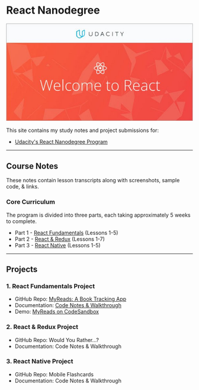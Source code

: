 <!-- markdownlint-disable MD022 MD024 MD032 -->
# React Nanodegree

[![udacity-react](assets/images/udacity-react-small.jpg)](assets/images/udacity-react.jpg)

This site contains my study notes and project submissions for:
- [Udacity's React Nanodegree Program](https://www.udacity.com/course/react-nanodegree--nd019)

---

## Course Notes
These notes contain lesson transcripts along with screenshots, sample code, & links.

### Core Curriculum
The program is divided into three parts, each taking approximately 5 weeks to complete.

- Part 1 - [React Fundamentals](course-notes/react-fundamentals.html) (Lessons 1-5)
- Part 2 - [React & Redux](course-notes/react-redux.md) (Lessons 1-7)
- Part 3 - [React Native](course-notes/react-native.md) (Lessons 1-5)

---

## Projects

### 1. React Fundamentals Project
- GitHub Repo: [MyReads: A Book Tracking App](https://github.com/james-priest/reactnd-project-myreads)
- Documentation: [Code Notes & Walkthrough](https://james-priest.github.io/reactnd-project-myreads/)
- Demo: [MyReads on CodeSandbox](https://codesandbox.io/s/github/james-priest/reactnd-project-myreads)

### 2. React & Redux Project
- GitHub Repo: Would You Rather...?
- Documentation: Code Notes & Walkthrough

### 3. React Native Project
- GitHub Repo: Mobile Flashcards
- Documentation: Code Notes & Walkthrough
